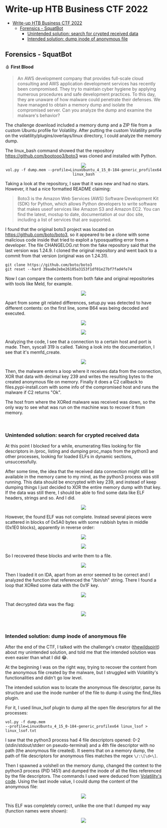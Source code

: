 # Write-up HTB Business CTF 2022

- [Write-up HTB Business CTF 2022](#write-up-htb-business-ctf-2022)
  - [Forensics - SquatBot](#forensics---squatbot)
    - [Unintended solution: search for crypted received data](#unintended-solution-search-for-crypted-received-data)
    - [Intended solution: dump inode of anonymous file](#intended-solution-dump-inode-of-anonymous-file)

## Forensics - SquatBot 
🩸 **First Blood**

> An AWS development company that provides full-scale cloud consulting and AWS application development services has recently been compromised. They try to maintain cyber hygiene by applying numerous procedures and safe development practices. To this day, they are unaware of how malware could penetrate their defenses. We have managed to obtain a memory dump and isolate the compromised server. Can you analyze the dump and examine the malware's behavior?

The challenge download included a memory dump and a ZIP file from a custom Ubuntu profile for Volatility. After putting the custom Volatility profile on the volatility/plugins/overlays/linux directory, I could analyze the memory dump.

The linux_bash command showed that the repository https://github.com/bootooo3/boto3 was cloned and installed with Python. 



<p align="center">
  <img src="images/squatbot_1.png"><br>
  <code>vol.py -f dump.mem --profile=LinuxUbuntu_4_15_0-184-generic_profilex64 linux_bash</code>
</p>


Taking a look at the repository, I saw that it was new and had no stars. However, it had a nice formatted README claiming:

> Boto3 is the Amazon Web Services (AWS) Software Development Kit (SDK) for Python, which allows Python developers to write software that makes useof services like Amazon S3 and Amazon EC2. You can find the latest, mostup to date, documentation at our doc site, including a list of services that are supported.

I found that the original boto3 project was located on https://github.com/boto/boto3, so it appeared to be a clone with some malicious code inside that tried to exploit a typosquatting error from a developer. The file CHANGELOG.rst from the fake repository said that the last version was 1.24.9. I cloned the original repository and went back to a commit from that version (original was on 1.24.31).

```
git clone https://github.com/boto/boto3
git reset --hard 39aa8e2ebe26105a3153f1df01e27bf7fad4fe74
```

Now I can compare the contents from both fake and original repositories with tools like Meld, for example.

<p align="center">
  <img src="images/squatbot_2.png">
</p>

Apart from some git related differences, setup.py was detected to have different contents: on the first line, some B64 was being decoded and executed.

<p align="center">
  <img src="images/squatbot_3.png">
</p>
<p align="center">
  <img src="images/squatbot_4.png">
</p>


Analyzing the code, I see that a connection to a certain host and port is made. Then, syscall 319 is called. Taking a look into the documentation, I see that it's memfd_create.

<p align="center">
  <img src="images/squatbot_5.png">
</p>


Then, the malware enters a loop where it receives data from the connection, XOR that data with decimal key 239 and writes the resulting bytes to the created anonymous file on memory. Finally it does a C2 callback to files.pypi-install.com with some info of the compromised host and runs the malware if C2 returns "Ok".

The host from where the XORed malware was received was down, so the only way to see what was run on the machine was to recover it from memory.






<br>

### Unintended solution: search for crypted received data

At this point I blocked for a while, enumerating files looking for file descriptors in /proc, listing and dumping proc_maps from the python3 and other processes, looking for loaded ELFs in dynamic sections, unsuccessfully.

After some time, the idea that the received data connection might still be available in the memory came to my mind, as the python3 process was still running. This data should be encrypted with key 239, and instead of keep dumping things I just decided to XOR the entire memory dump with that key. If the data was still there, I should be able to find some data like ELF headers, strings and so. And I did.

<p align="center">
  <img src="images/squatbot_6.png">
</p>


However, the found ELF was not complete. Instead several pieces were scattered in blocks of 0x5A0 bytes with some rubbish bytes in middle (0x1E0 blocks), apparently in reverse order:


<p align="center">
  <img src="images/squatbot_7.png">
</p>

<p align="center">
  <img src="images/squatbot_8.png">
</p>

So I recovered these blocks and write them to a file.

<p align="center">
  <img src="images/squatbot_9.png">
</p>

Then I loaded it on IDA, apart from an error seemed to be correct and I analyzed the function that referenced the "/bin/sh" string. There I found a loop that XORed some data with the 0x1F key.

<p align="center">
  <img src="images/squatbot_10.png">
</p>

That decrypted data was the flag:

<p align="center">
  <img src="images/squatbot_11.png">
</p>






<br>

### Intended solution: dump inode of anonymous file

After the end of the CTF, I talked with the challenge's creator ([thewildspirit](https://twitter.com/_thewildspirit)) about my unintended solution, and told me that the intended solution was even easier than what I did 😂.

At the beginning I was on the right way, trying to recover the content from the anonymous file created by the malware, but I struggled with Volatility's functionalities and didn't go low level.

The intended solution was to locate the anonymous file descriptor, parse its structure and use the inode number of the file to dump it using the find_files plugin.

For it, I used linux_lsof plugin to dump all the open file descriptors for all the processes:

<code>vol.py -f dump.mem --profile=LinuxUbuntu_4_15_0-184-generic_profilex64 linux_lsof > linux_lsof.txt</code>

I saw that the python3 process had 4 file descriptors opened: 0-2 (stdin/stdout/stderr on pseudo-terminal) and a 4th file descriptor with no path (the anonymous file created). It seems that on a memory dump, the path of file descriptors for anonymous files matches the regex <code>\\/:\\[\d+\\]</code>.

Then I spawned a volshell on the memory dump, changed the context to the python3 process (PID 1451) and dumped the inode of all the files referenced by the file descriptors. The commands I used were deduced from [Volatility's code](https://github.com/volatilityfoundation/volatility/blob/master/volatility/plugins/linux/lsof.py). Using the last inode value, I could dump the content of the anonymous file:

<p align="center">
  <img src="images/squatbot_12.png">
</p>

This ELF was completely correct, unlike the one that I dumped my way (function names were shown):
<p align="center">
  <img src="images/squatbot_13.png">
</p>